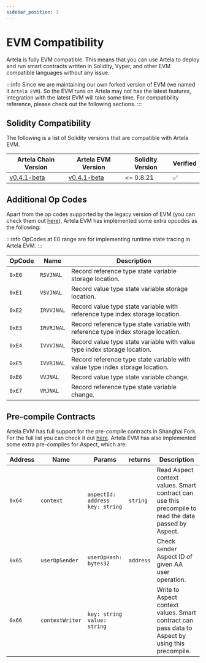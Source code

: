 ```yaml
---
sidebar_position: 3
---
```


# EVM Compatibility

Artela is fully EVM compatible. This means that you can use Artela to deploy and run smart contracts written in Solidity, Vyper, and other EVM compatible languages without any issue.

:::info 
Since we are maintaining our own forked version of EVM (we named it `Artela EVM`). So the EVM runs on Artela may not has the latest features, integration with the latest EVM will take some time. For compatibility reference, please check out the following sections.
:::

## Solidity Compatibility

The following is a list of Solidity versions that are compatible with Artela EVM.

| Artela Chain Version                                                             | Artela EVM Version                                                                   | Solidity Version | Verified |
|----------------------------------------------------------------------------------|--------------------------------------------------------------------------------------|------------------|----------|
| [v0.4.1-beta](https://github.com/artela-network/artela/releases/tag/v0.4.1-beta) | [v0.4.1-beta](https://github.com/artela-network/artela-evm/releases/tag/v0.4.1-beta) | <= 0.8.21        | ✅        |

## Additional Op Codes

Apart from the op codes supported by the legacy version of EVM (you can check them out [here](https://www.evm.codes/?fork=shanghai)), Artela EVM has implemented some extra opcodes as the following:

:::info 
OpCodes at E0 range are for implementing runtime state tracing in Artela EVM. 
:::

 | OpCode | Name       | Description                                                                      |
 |--------|------------|----------------------------------------------------------------------------------|
 | `0xE0` | `RSVJNAL`  | Record reference type state variable storage location.                           |
 | `0xE1` | `VSVJNAL`  | Record value type state variable storage location.                               |
 | `0xE2` | `IRVVJNAL` | Record value type state variable with reference type index storage location.     |
 | `0xE3` | `IRVRJNAL` | Record reference type state variable with reference type index storage location. |
 | `0xE4` | `IVVVJNAL` | Record value type state variable with value type index storage location.         |
 | `0xE5` | `IVVRJNAL` | Record reference type state variable with value type index storage location.     |
 | `0xE6` | `VVJNAL`   | Record value type state variable change.                                         |
 | `0xE7` | `VRJNAL`   | Record reference type state variable change.                                     |

## Pre-compile Contracts

Artela EVM has full support for the pre-compile contracts in Shanghai Fork. For the full list you can check it out [here](https://www.evm.codes/precompiled?fork=shanghai). Artela EVM has also implemented some extra pre-compiles for Aspect, which are:

| Address | Name            | Params                                  | returns   | Description                                                                                           |
|---------|-----------------|-----------------------------------------|-----------|-------------------------------------------------------------------------------------------------------|
| `0x64`  | `context`       | `aspectId: address` <br/> `key: string` | `string`  | Read Aspect context values. Smart contract can use this precompile to read the data passed by Aspect. |
| `0x65`  | `userOpSender`  | `userOpHash: bytes32`                   | `address` | Check sender Aspect ID of given AA user operation.                                                    |
| `0x66`  | `contextWriter` | `key: string` <br/> `value: string`     |           | Write to Aspect context values. Smart contract can pass data to Aspect by using this precompile.      |
